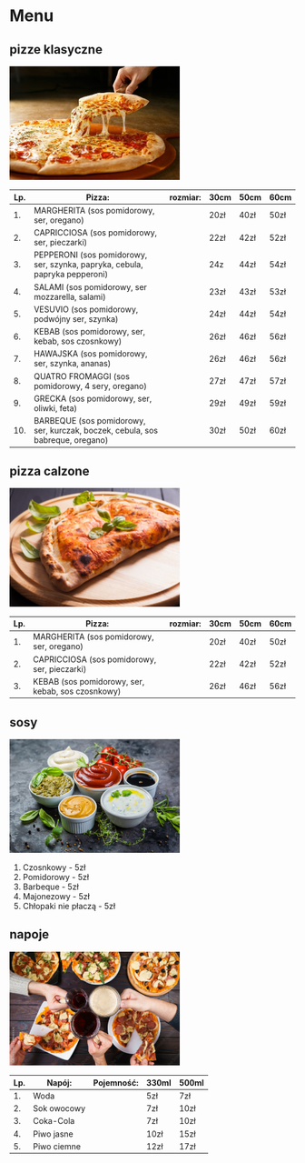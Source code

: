 # Menu

## pizze klasyczne

<img src = "img/bvgnhvm.jpg" width = 300>

|Lp. |Pizza:  |rozmiar: |30cm |50cm |60cm |
|---|--------------------------------------|---|-------------|--|--|
|1. |MARGHERITA (sos pomidorowy, ser, oregano)| |20zł| 40zł| 50zł|
|2. |CAPRICCIOSA (sos pomidorowy, ser, pieczarki)| | 22zł| 42zł| 52zł|
|3. |PEPPERONI (sos pomidorowy, ser, szynka, papryka, cebula, papryka pepperoni)|| 24z| 44zł| 54zł|
|4. |SALAMI (sos pomidorowy, ser mozzarella, salami)| | 23zł| 43zł| 53zł|
|5. |VESUVIO (sos pomidorowy, podwójny ser, szynka)| | 24zł| 44zł| 54zł|
|6. |KEBAB (sos pomidorowy, ser, kebab, sos czosnkowy)| | 26zł| 46zł| 56zł|
|7. |HAWAJSKA (sos pomidorowy, ser, szynka, ananas)| | 26zł| 46zł| 56zł|
|8. |QUATRO FROMAGGI (sos pomidorowy, 4 sery, oregano)| | 27zł| 47zł| 57zł|
|9. |GRECKA (sos pomidorowy, ser, oliwki, feta)| | 29zł| 49zł| 59zł|
|10. |BARBEQUE (sos pomidorowy, ser, kurczak, boczek, cebula, sos babreque, oregano)| | 30zł| 50zł| 60zł|


## pizza calzone

<img src ="img/54a85579d445bfb208965354618fbc71-lg.png" width = 300>

|Lp. |Pizza:  |rozmiar: |30cm |50cm |60cm |
|---|--------------------------------------|---|-------------|--|--|
|1. |MARGHERITA (sos pomidorowy, ser, oregano)| |20zł| 40zł| 50zł|
|2. |CAPRICCIOSA (sos pomidorowy, ser, pieczarki)| | 22zł| 42zł| 52zł|
|3. |KEBAB (sos pomidorowy, ser, kebab, sos czosnkowy)| | 26zł| 46zł| 56zł|


## sosy

<img src ="img/360_F_166450222_q738gQ0Du5fHjqhCs7PWi1yRjuWheQwL.jpg" width = 300>

1. Czosnkowy - 5zł
2. Pomidorowy - 5zł
3. Barbeque - 5zł
4. Majonezowy - 5zł
5. Chłopaki nie płaczą - 5zł


## napoje

<img src="img/1000_F_198115570_DuaPNx6nbtDvKdzI28ljJn4reULsTwAW.jpg" width = 300>

|Lp. |Napój:  |Pojemność: |330ml |500ml |
|---|--------------------------------------|---|-------------|--|
|1. |Woda| |5zł| 7zł|
|2. |Sok owocowy| |7zł| 10zł| 
|3. |Coka-Cola| |7zł| 10zł|
|4. |Piwo jasne| |10zł| 15zł|
|5. |Piwo ciemne| |12zł| 17zł|
